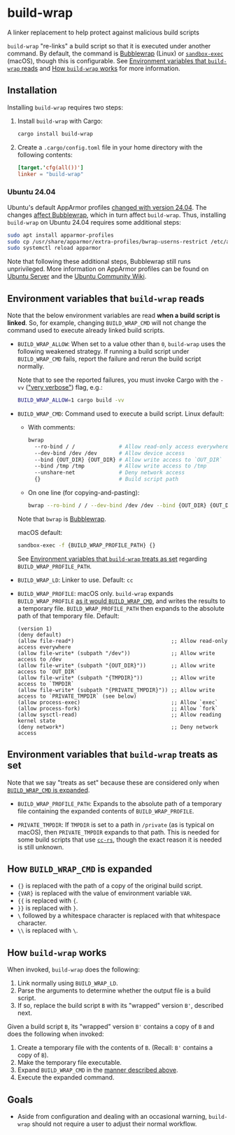 # build-wrap

A linker replacement to help protect against malicious build scripts

`build-wrap` "re-links" a build script so that it is executed under another command. By default, the command is [Bubblewrap] (Linux) or [`sandbox-exec`] (macOS), though this is configurable. See [Environment variables that `build-wrap` reads] and [How `build-wrap` works] for more information.

## Installation

Installing `build-wrap` requires two steps:

1. Install `build-wrap` with Cargo:
   ```sh
   cargo install build-wrap
   ```
2. Create a `.cargo/config.toml` file in your home directory with the following contents:
   ```toml
   [target.'cfg(all())']
   linker = "build-wrap"
   ```

### Ubuntu 24.04

Ubuntu's default AppArmor profiles [changed with version 24.04]. The changes [affect Bubblewrap], which in turn affect `build-wrap`. Thus, installing `build-wrap` on Ubuntu 24.04 requires some additional steps:

```sh
sudo apt install apparmor-profiles
sudo cp /usr/share/apparmor/extra-profiles/bwrap-userns-restrict /etc/apparmor.d
sudo systemctl reload apparmor
```

Note that following these additional steps, Bubblewrap still runs unprivileged. More information on AppArmor profiles can be found on [Ubuntu Server] and the [Ubuntu Community Wiki].

## Environment variables that `build-wrap` reads

Note that the below environment variables are read **when a build script is linked**. So, for example, changing `BUILD_WRAP_CMD` will not change the command used to execute already linked build scripts.

- `BUILD_WRAP_ALLOW`: When set to a value other than `0`, `build-wrap` uses the following weakened strategy. If running a build script under `BUILD_WRAP_CMD` fails, report the failure and rerun the build script normally.

  Note that to see the reported failures, you must invoke Cargo with the `-vv` (["very verbose"]) flag, e.g.:

  ```sh
  BUILD_WRAP_ALLOW=1 cargo build -vv
  ```

- `BUILD_WRAP_CMD`: Command used to execute a build script. Linux default:

  - With comments:

    ```sh
    bwrap
      --ro-bind / /              # Allow read-only access everywhere
      --dev-bind /dev /dev       # Allow device access
      --bind {OUT_DIR} {OUT_DIR} # Allow write access to `OUT_DIR`
      --bind /tmp /tmp           # Allow write access to /tmp
      --unshare-net              # Deny network access
      {}                         # Build script path
    ```

  - On one line (for copying-and-pasting):

    ```sh
    bwrap --ro-bind / / --dev-bind /dev /dev --bind {OUT_DIR} {OUT_DIR} --bind /tmp /tmp --unshare-net {}
    ```

  Note that `bwrap` is [Bubblewrap].

  macOS default:

  ```sh
  sandbox-exec -f {BUILD_WRAP_PROFILE_PATH} {}
  ```

  See [Environment variables that `build-wrap` treats as set] regarding `BUILD_WRAP_PROFILE_PATH`.

- `BUILD_WRAP_LD`: Linker to use. Default: `cc`

- `BUILD_WRAP_PROFILE`: macOS only. `build-wrap` expands `BUILD_WRAP_PROFILE` [as it would `BUILD_WRAP_CMD`], and writes the results to a temporary file. `BUILD_WRAP_PROFILE_PATH` then expands to the absolute path of that temporary file. Default:

  ```
  (version 1)
  (deny default)
  (allow file-read*)                               ;; Allow read-only access everywhere
  (allow file-write* (subpath "/dev"))             ;; Allow write access to /dev
  (allow file-write* (subpath "{OUT_DIR}"))        ;; Allow write access to `OUT_DIR`
  (allow file-write* (subpath "{TMPDIR}"))         ;; Allow write access to `TMPDIR`
  (allow file-write* (subpath "{PRIVATE_TMPDIR}")) ;; Allow write access to `PRIVATE_TMPDIR` (see below)
  (allow process-exec)                             ;; Allow `exec`
  (allow process-fork)                             ;; Allow `fork`
  (allow sysctl-read)                              ;; Allow reading kernel state
  (deny network*)                                  ;; Deny network access
  ```

## Environment variables that `build-wrap` treats as set

Note that we say "treats as set" because these are considered only when [`BUILD_WRAP_CMD` is expanded].

- `BUILD_WRAP_PROFILE_PATH`: Expands to the absolute path of a temporary file containing the expanded contents of `BUILD_WRAP_PROFILE`.

- `PRIVATE_TMPDIR`: If `TMPDIR` is set to a path in `/private` (as is typical on macOS), then `PRIVATE_TMPDIR` expands to that path. This is needed for some build scripts that use [`cc-rs`], though the exact reason it is needed is still unknown.

## How `BUILD_WRAP_CMD` is expanded

- `{}` is replaced with the path of a copy of the original build script.
- `{VAR}` is replaced with the value of environment variable `VAR`.
- `{{` is replaced with `{`.
- `}}` is replaced with `}`.
- `\` followed by a whitespace character is replaced with that whitespace character.
- `\\` is replaced with `\`.

## How `build-wrap` works

When invoked, `build-wrap` does the following:

1. Link normally using `BUILD_WRAP_LD`.
2. Parse the arguments to determine whether the output file is a build script.
3. If so, replace the build script `B` with its "wrapped" version `B'`, described next.

Given a build script `B`, its "wrapped" version `B'` contains a copy of `B` and does the following when invoked:

1. Create a temporary file with the contents of `B`. (Recall: `B'` contains a copy of `B`).
2. Make the temporary file executable.
3. Expand `BUILD_WRAP_CMD` in the [manner described above].
4. Execute the expanded command.

## Goals

- Aside from configuration and dealing with an occasional warning, `build-wrap` should not require a user to adjust their normal workflow.

["very verbose"]: https://doc.rust-lang.org/cargo/reference/build-scripts.html#outputs-of-the-build-script
[Bubblewrap]: https://github.com/containers/bubblewrap
[Environment variables that `build-wrap` reads]: #environment-variables-that-build-wrap-reads
[Environment variables that `build-wrap` treats as set]: #environment-variables-that-build-wrap-treats-as-set
[How `build-wrap` works]: #how-build-wrap-works
[Ubuntu Community Wiki]: https://help.ubuntu.com/community/AppArmor
[Ubuntu Server]: https://documentation.ubuntu.com/server/how-to/security/apparmor/
[`BUILD_WRAP_CMD` is expanded]: #how-build_wrap_cmd-is-expanded
[`cc-rs`]: https://github.com/rust-lang/cc-rs
[`sandbox-exec`]: https://keith.github.io/xcode-man-pages/sandbox-exec.1.html
[affect Bubblewrap]: https://github.com/containers/bubblewrap/issues/505#issuecomment-2093203129
[as it would `BUILD_WRAP_CMD`]: #how-build_wrap_cmd-is-expanded
[changed with version 24.04]: https://ubuntu.com/blog/ubuntu-23-10-restricted-unprivileged-user-namespaces
[manner described above]: #how-build_wrap_cmd-is-expanded
